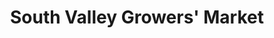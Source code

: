 ---
title: "South Valley Growers' Market"
url: /south-valley/south-valley-growers-market/
shop: greengrocer
---